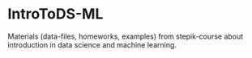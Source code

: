 # IntroToDS-ML
Materials (data-files, homeworks, examples) from stepik-course about introduction in data science and machine learning.

